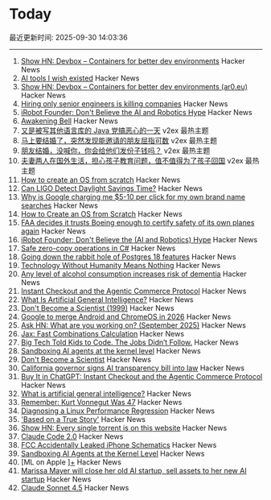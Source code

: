 # Today

最近更新时间: 2025-09-30 14:03:36

--- 
1. [Show HN: Devbox – Containers for better dev environments](https://devbox.ar0.eu/) Hacker News
2. [AI tools I wish existed](https://sharif.io/28-ideas-2025) Hacker News
3. [Show HN: Devbox – Containers for better dev environments (ar0.eu)](https://devbox.ar0.eu/) Hacker News
4. [Hiring only senior engineers is killing companies](https://workweave.dev/blog/hiring-only-senior-engineers-is-killing-companies) Hacker News
5. [iRobot Founder: Don't Believe the AI and Robotics Hype](https://crazystupidtech.com/2025/09/29/irobot-founder-dont-believe-the-ai-robotics-hype/) Hacker News
6. [Awakening Bell](https://awakeningbell.org/) Hacker News
7. [又是被写其他语言库的 Java 党搞恶心的一天](https://www.v2ex.com/t/1162789) v2ex 最热主题
8. [马上要结婚了，突然发现能邀请的朋友屈指可数](https://www.v2ex.com/t/1162785) v2ex 最热主题
9. [朋友结婚，没喊你，你会给他们发份子钱吗？](https://www.v2ex.com/t/1162778) v2ex 最热主题
10. [夫妻两人在国外生活，担心孩子教育问题，值不值得为了孩子回国](https://www.v2ex.com/t/1162760) v2ex 最热主题
11. [How to create an OS from scratch](https://github.com/cfenollosa/os-tutorial) Hacker News
12. [Can LIGO Detect Daylight Savings Time?](https://arxiv.org/abs/2509.11849) Hacker News
13. [Why is Google charging me $5-10 per click for my own brand name searches](https://news.ycombinator.com/item?id=45420751) Hacker News
14. [How to Create an OS from Scratch](https://github.com/cfenollosa/os-tutorial) Hacker News
15. [FAA decides it trusts Boeing enough to certify safety of its own planes again](https://www.theregister.com/2025/09/29/faa_decides_it_trusts_boeing/) Hacker News
16. [iRobot Founder: Don't Believe the (AI and Robotics) Hype](https://crazystupidtech.com/2025/09/29/irobot-founder-dont-believe-the-ai-robotics-hype/) Hacker News
17. [Safe zero-copy operations in C#](https://ssg.dev/safe-zero-copy-operations-in-c/) Hacker News
18. [Going down the rabbit hole of Postgres 18 features](https://xata.io/blog/going-down-the-rabbit-hole-of-postgres-18-features) Hacker News
19. [Technology Without Humanity Means Nothing](https://moneo.com.tr/blog/technology-without-humanity-means-nothing) Hacker News
20. [Any level of alcohol consumption increases risk of dementia](https://www.ox.ac.uk/news/2025-09-24-any-level-alcohol-consumption-increases-risk-dementia) Hacker News
21. [Instant Checkout and the Agentic Commerce Protocol](https://openai.com/index/buy-it-in-chatgpt/) Hacker News
22. [What Is Artificial General Intelligence?](https://arxiv.org/abs/2503.23923) Hacker News
23. [Don't Become a Scientist (1999)](https://yangxiao.cs.ua.edu/Don%27t%20Become%20a%20Scientist!.htm) Hacker News
24. [Google to merge Android and ChromeOS in 2026](https://www.theregister.com/2025/09/25/google_android_chromeos/) Hacker News
25. [Ask HN: What are you working on? (September 2025)](https://news.ycombinator.com/item?id=45418675) Hacker News
26. [Jax: Fast Combinations Calculation](https://github.com/phoenicyan/combinadics) Hacker News
27. [Big Tech Told Kids to Code. The Jobs Didn’t Follow.](https://www.nytimes.com/2025/09/29/podcasts/the-daily/big-tech-told-kids-to-code-the-jobs-didnt-follow.html) Hacker News
28. [Sandboxing AI agents at the kernel level](https://www.greptile.com/blog/sandboxing-agents-at-the-kernel-level) Hacker News
29. [Don't Become a Scientist](https://yangxiao.cs.ua.edu/Don%27t%20Become%20a%20Scientist!.htm) Hacker News
30. [California governor signs AI transparency bill into law](https://www.gov.ca.gov/2025/09/29/governor-newsom-signs-sb-53-advancing-californias-world-leading-artificial-intelligence-industry/) Hacker News
31. [Buy It in ChatGPT: Instant Checkout and the Agentic Commerce Protocol](https://openai.com/index/buy-it-in-chatgpt/) Hacker News
32. [What is artificial general intelligence?](https://arxiv.org/abs/2503.23923) Hacker News
33. [Remember: Kurt Vonnegut Was 47](https://www.joanwestenberg.com/p/remember-kurt-vonnegut-was-47) Hacker News
34. [Diagnosing a Linux Performance Regression](https://automattic.com/2024/03/14/systems-report-linux-performance-regression/) Hacker News
35. ['Based on a True Story'](https://informationisbeautiful.net/visualizations/based-on-a-true-true-story/) Hacker News
36. [Show HN: Every single torrent is on this website](https://infohash.lol/) Hacker News
37. [Claude Code 2.0](https://www.npmjs.com/package/@anthropic-ai/claude-code) Hacker News
38. [FCC Accidentally Leaked iPhone Schematics](https://www.engadget.com/big-tech/fcc-accidentally-leaked-iphone-schematics-potentially-giving-rivals-a-peek-at-company-secrets-154551807.html) Hacker News
39. [Sandboxing AI Agents at the Kernel Level](https://www.greptile.com/blog/sandboxing-agents-at-the-kernel-level) Hacker News
40. [ML on Apple ][+](https://mdcramer.github.io/apple-2-blog/k-means/) Hacker News
41. [Marissa Mayer will close her old AI startup, sell assets to her new AI startup](https://techcrunch.com/2025/09/29/marissa-mayer-will-close-her-old-startup-sell-assets-to-her-new-startup/) Hacker News
42. [Claude Sonnet 4.5](https://www.anthropic.com/news/claude-sonnet-4-5) Hacker News
